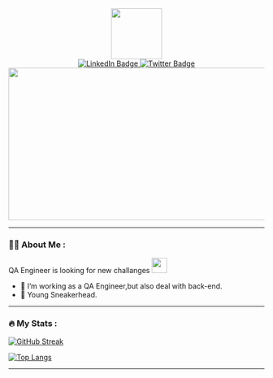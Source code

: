 <div id="header" align="center">
  <img src="https://media.giphy.com/media/M9gbBd9nbDrOTu1Mqx/giphy.gif" width="100"/>
</div>
<div id="header" align="center">
  <a href="https://www.linkedin.com/in/shahobiddin-jumaev-335279193/">
    <img src="https://img.shields.io/badge/LinkedIn-blue?style=for-the-badge&logo=linkedin&logoColor=white" alt="LinkedIn Badge"/>
  </a>
  <a href="https://twitter.com/junshinobi">
    <img src="https://img.shields.io/badge/Twitter-blue?style=for-the-badge&logo=twitter&logoColor=white" alt="Twitter Badge"/>
  </a>
</div>


<div align="center">
  <img src="https://media.giphy.com/media/dWesBcTLavkZuG35MI/giphy.gif" width="600" height="300"/>
</div>

---
### :man_technologist: About Me :

QA Engineer is looking for new challanges <img src="https://media.giphy.com/media/l46Cy1rHbQ92uuLXa/giphy.gif" width="30">
- :telescope: I’m working as a QA Engineer,but also deal with back-end.
- :athletic_shoe: Young Sneakerhead.
---
  
### :fire: My Stats :
[![GitHub Streak](http://github-readme-streak-stats.herokuapp.com?user=shaxxxob&theme=dark&background=000000)](https://git.io/streak-stats)

[![Top Langs](https://github-readme-stats.vercel.app/api/top-langs/?username=shaxxxob&layout=compact&theme=vision-friendly-dark)](https://github.com/shaxxxob/github-readme-stats)

---


